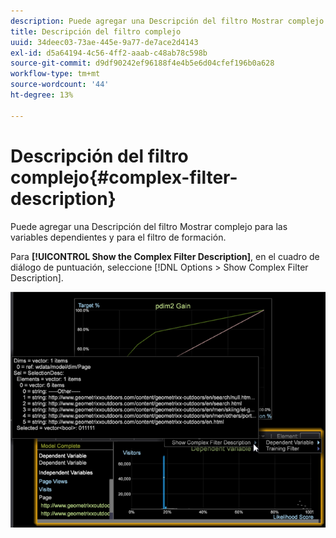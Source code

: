 ```yaml
---
description: Puede agregar una Descripción del filtro Mostrar complejo para las variables dependientes y para el filtro de formación.
title: Descripción del filtro complejo
uuid: 34deec03-73ae-445e-9a77-de7ace2d4143
exl-id: d5a64194-4c56-4ff2-aaab-c48ab78c598b
source-git-commit: d9df90242ef96188f4e4b5e6d04cfef196b0a628
workflow-type: tm+mt
source-wordcount: '44'
ht-degree: 13%

---
```


# Descripción del filtro complejo{#complex-filter-description}

Puede agregar una Descripción del filtro Mostrar complejo para las variables dependientes y para el filtro de formación.

Para **[!UICONTROL Show the Complex Filter Description]**, en el cuadro de diálogo de puntuación, seleccione [!DNL Options > Show Complex Filter Description].

![](assets/propensity_Show_complex.png)
